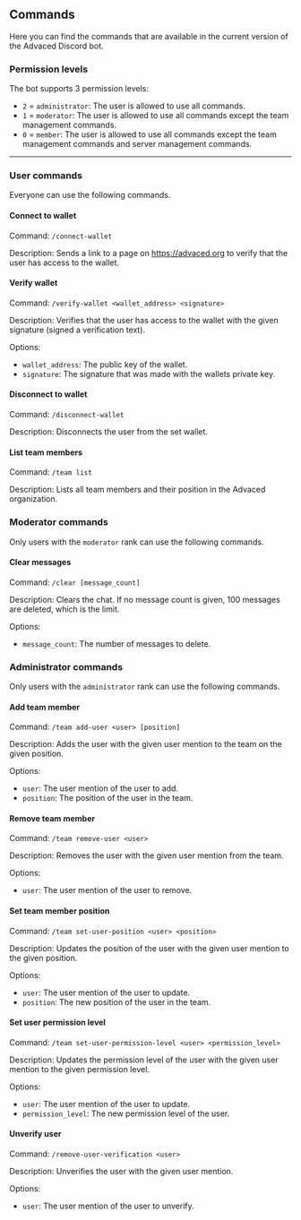 ## Commands
Here you can find the commands that are available in the current version of the Advaced Discord bot.

### Permission levels
The bot supports 3 permission levels:
- `2` = `administrator`: The user is allowed to use all commands.
- `1` = `moderator`: The user is allowed to use all commands except the team management commands.
- `0` = `member`: The user is allowed to use all commands except the team management commands and server management 
  commands.

-----

### User commands
Everyone can use the following commands.

#### Connect to wallet
Command: `/connect-wallet`

Description: Sends a link to a page on https://advaced.org to verify that the user has access to the wallet.

#### Verify wallet
Command: `/verify-wallet <wallet_address> <signature>`

Description: Verifies that the user has access to the wallet with the given signature (signed a verification text).

Options:
- `wallet_address`: The public key of the wallet.
- `signature`: The signature that was made with the wallets private key.

#### Disconnect to wallet
Command: `/disconnect-wallet`

Description: Disconnects the user from the set wallet.

#### List team members
Command: `/team list`

Description: Lists all team members and their position in the Advaced organization.

### Moderator commands
Only users with the `moderator` rank can use the following commands.

#### Clear messages
Command: `/clear [message_count]`

Description: Clears the chat. If no message count is given, 100 messages are deleted, which is the limit.

Options:
- `message_count`: The number of messages to delete.

### Administrator commands
Only users with the `administrator` rank can use the following commands.

#### Add team member
Command: `/team add-user <user> [position]`

Description: Adds the user with the given user mention to the team on the given position.

Options:
- `user`: The user mention of the user to add.
- `position`: The position of the user in the team.

#### Remove team member
Command: `/team remove-user <user>`

Description: Removes the user with the given user mention from the team.

Options:
- `user`: The user mention of the user to remove.

#### Set team member position
Command: `/team set-user-position <user> <position>`

Description: Updates the position of the user with the given user mention to the given position.

Options:
- `user`: The user mention of the user to update.
- `position`: The new position of the user in the team.

#### Set user permission level
Command: `/team set-user-permission-level <user> <permission_level>`

Description: Updates the permission level of the user with the given user mention to the given permission level.

Options:
- `user`: The user mention of the user to update.
- `permission_level`: The new permission level of the user.

#### Unverify user
Command: `/remove-user-verification <user>`

Description: Unverifies the user with the given user mention.

Options:
- `user`: The user mention of the user to unverify.
